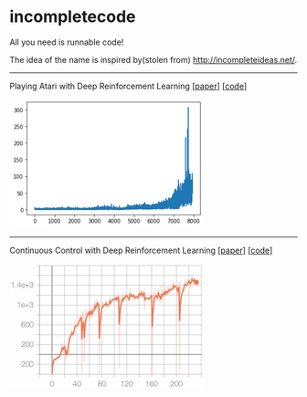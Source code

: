 # incompletecode

All you need is runnable code!

The idea of the name is inspired by(stolen from) http://incompleteideas.net/.

---

Playing Atari with Deep Reinforcement Learning [[paper](https://arxiv.org/pdf/1312.5602v1.pdf)] [[code](https://github.com/BryanBo-Cao/incompletecode/tree/main/DQN)]

<img src="https://github.com/BryanBo-Cao/incompletecode/blob/main/results/DQN_BreakoutDeterministic.png" width="340">

---

Continuous Control with Deep Reinforcement Learning [[paper](https://arxiv.org/pdf/1509.02971v6.pdf)] [[code](https://github.com/BryanBo-Cao/incompletecode/tree/main/DDPG)]

<img src="https://github.com/BryanBo-Cao/incompletecode/blob/main/results/DDPG_HC.png" width="340">
